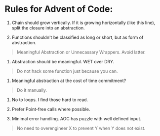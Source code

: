# Rules for Advent of Code:

1. Chain should grow vertically. If it is growing horizontally (like this line), split the closure into an abstraction.

1. Functions shouldn't be classified as long or short, but as form of abstraction.
  > Meaningful Abstraction or Unnecassary Wrappers. Avoid latter.

1. Abstraction should be meaningful. WET over DRY.
  > Do not hack some function just because you can.

1. Meaningful abstraction at the cost of time commitment?
  > Do it manually.

1. No to loops. I find those hard to read.

1. Prefer Point-free calls where possible.

1. Minimal error handling. AOC has puzzle with well defined input.
  > No need to overengineer X to prevent Y when Y does not exist.

